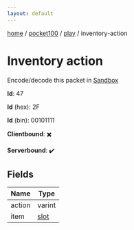```yaml
---
layout: default
---
```


[home](/)  /  [pocket100](/protocol/pocket100)  /  [play](/protocol/pocket100/play)  /  inventory-action

# Inventory action

Encode/decode this packet in [Sandbox](../../../sandbox/pocket100#play.inventory_action)

**Id**: 47

**Id** (hex): 2F

**Id** (bin): 00101111

**Clientbound**: ✖️

**Serverbound**: ✔️

## Fields

Name | Type
---|---
action | varint
item | [slot](/protocol/pocket100/types/slot)
